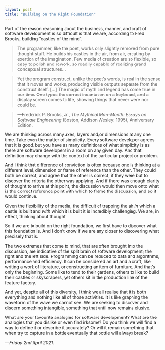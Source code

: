 ```yaml
---
layout: post
title: "Building on the Right Foundation"
---
```


Part of the reason reasoning about the business, manner, and craft of software development is so difficult is that we are, according to Fred Brooks, building “castles of the mind”.

> The programmer, like the poet, works only slightly removed from pure thought-stuff. He builds his castles in the air, from air, creating by exertion of the imagination. Few media of creation are so flexible, so easy to polish and rework, so readily capable of realizing grand conceptual structures…

> Yet the program construct, unlike the poet’s words, is real in the sense that it moves and works, producing visible outputs separate from the construct itself. […] The magic of myth and legend has come true in our time. One types the correct incantation on a keyboard, and a display screen comes to life, showing things that never were nor could be.

> —Frederick P. Brooks, Jr., _The Mythical Man-Month: Essays on Software Engineering_ (Boston, Addison Wesley: 1995), Anniversary Edition.

We are thinking across many axes, layers and/or dimensions at any one time. Take even the matter of simplicity. Every software developer agrees that it is good, but you have as many definitions of what simplicity is as there are software developers in a room on any given day. And that definition may change with the context of the particular project or problem.

And I think that difference of conviction is often because one is thinking at a different level, dimension or frame of reference than the other. They could both be correct, and agree that the other is correct, if they were but to discover the criteria the other was applying. And if there was enough clarity of thought to arrive at this point, the discussion would then move onto what is the correct reference point with which to frame the discussion, and so it would continue.

Given the flexibility of the media, the difficult of trapping the air _in_ which a castle is built and _with_ which it is built it is incredibly challenging. We are, in effect, thinking about thought.

So if we are to build on the right foundation, we first have to discover what this foundation is. And I don’t know if we are any closer to discovering what precisely that is.

The two extremes that come to mind, that are often brought into the discussion, are indicative of the split brain of software development; the right and the left side. Programming can be reduced to data and algorithms, performance and efficiency. It can be considered an art and a craft, like writing a work of literature, or constructing an item of furniture. And that’s only the beginning. Some like to tend to their gardens, others to like to build their castles or skyscrapers, yet others sit in the production line of the feature factory.

And yet, despite all of this diversity, I think we all realise that it is both everything and nothing like all of those activities. It is like graphing the waveform of the wave we cannot see. We are seeking to discover and discern something intangible, something that until now remains elusive.

What are your favourite analogies for software development? What are the analogies that you dislike or even find irksome? Do you think we will find a way to define it or describe it accurately? Or will it remain something that when try to capture in a bottle eventually that bottle will always break?

—*Friday 2nd April 2021.*
